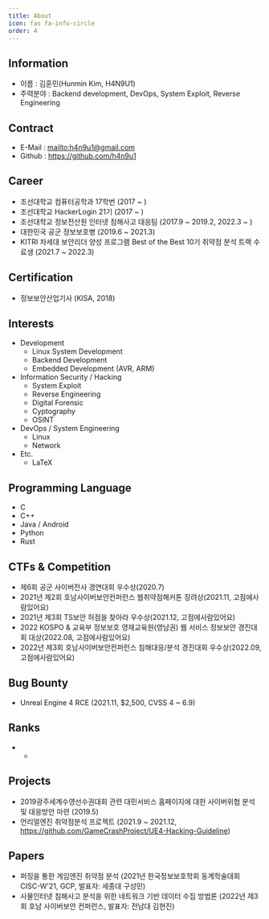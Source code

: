 ```yaml
---
title: About
icon: fas fa-info-circle
order: 4
---
```


## Information
* 이름 : 김훈민(Hunmin Kim, H4N9U1)
* 주력분야 : Backend development, DevOps, System Exploit, Reverse Engineering

## Contract
* E-Mail : <mailto:h4n9u1@gmail.com>
* Github : https://github.com/h4n9u1

## Career
* 조선대학교 컴퓨터공학과 17학번 (2017 ~ )
* 조선대학교 HackerLogin 21기 (2017 ~ )
* 조선대학교 정보전산원 인터넷 침해사고 대응팀 (2017.9 ~ 2019.2, 2022.3 ~ )
* 대한민국 공군 정보보호병 (2019.6 ~ 2021.3)
* KITRI 차세대 보안리더 양성 프로그램 Best of the Best 10기 취약점 분석 트랙 수료생 (2021.7 ~ 2022.3)

## Certification
* 정보보안산업기사 (KISA, 2018)

## Interests
* Development
    * Linux System Development
    * Backend Development
    * Embedded Development (AVR, ARM)
* Information Security / Hacking
    * System Exploit
    * Reverse Engineering
    * Digital Forensic
    * Cyptography
    * OSINT
* DevOps / System Engineering
    * Linux
    * Network
* Etc.
    * LaTeX

## Programming Language
* C
* C++
* Java / Android
* Python
* Rust

## CTFs & Competition
* 제6회 공군 사이버전사 경연대회 우수상(2020.7)
* 2021년 제2회 호남사이버보안컨퍼런스 웹취약점해커톤 장려상(2021.11, 고점에사람있어요)
* 2021년 제3회 TS보안 허점을 찾아라 우수상(2021.12, 고점에사람있어요)
* 2022 KOSPO & 교육부 정보보호 영재교육원(영남권) 웹 서비스 정보보안 경진대회 대상(2022.08, 고점에사람있어요)
* 2022년 제3회 호남사이버보안컨퍼런스 침해대응/분석 경진대회 우수상(2022.09, 고점에사람있어요)

## Bug Bounty
* Unreal Engine 4 RCE (2021.11, $2,500, CVSS 4 ~ 6.9)

## Ranks
* -

## Projects
* 2019광주세계수영선수권대회 관련 대민서비스 홈페이지에 대한 사이버위협 분석 및 대응방안 마련 (2019.5)
* 언리얼엔진 취약점분석 프로젝트 (2021.9 ~ 2021.12, <https://github.com/GameCrashProject/UE4-Hacking-Guideline>)

## Papers
* 퍼징을 통한 게임엔진 취약점 분석 (2021년 한국정보보호학회 동계학술대회 CISC-W'21, GCP, 발표자: 세종대 구성민)
* 사물인터넷 침해사고 분석을 위한 네트워크 기반 데이터 수집 방법론 (2022년 제3회 호남 사이버보안 컨퍼런스, 발표자: 전남대 김현진)
